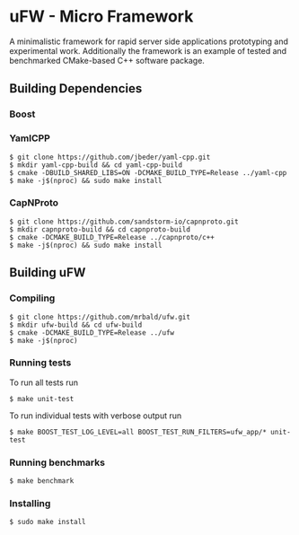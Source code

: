 # uFW - Micro Framework
A minimalistic framework for rapid server side applications prototyping and experimental work.
Additionally the framework is an example of tested and benchmarked CMake-based C++ software package.

## Building Dependencies

### Boost

### YamlCPP

    $ git clone https://github.com/jbeder/yaml-cpp.git
    $ mkdir yaml-cpp-build && cd yaml-cpp-build
    $ cmake -DBUILD_SHARED_LIBS=ON -DCMAKE_BUILD_TYPE=Release ../yaml-cpp
    $ make -j$(nproc) && sudo make install

### CapNProto

    $ git clone https://github.com/sandstorm-io/capnproto.git
    $ mkdir capnproto-build && cd capnproto-build
    $ cmake -DCMAKE_BUILD_TYPE=Release ../capnproto/c++
    $ make -j$(nproc) && sudo make install

## Building uFW

### Compiling

    $ git clone https://github.com/mrbald/ufw.git
    $ mkdir ufw-build && cd ufw-build
    $ cmake -DCMAKE_BUILD_TYPE=Release ../ufw
    $ make -j$(nproc)

### Running tests
To run all tests run

    $ make unit-test

To run individual tests with verbose output run

    $ make BOOST_TEST_LOG_LEVEL=all BOOST_TEST_RUN_FILTERS=ufw_app/* unit-test

### Running benchmarks

    $ make benchmark

### Installing

    $ sudo make install

